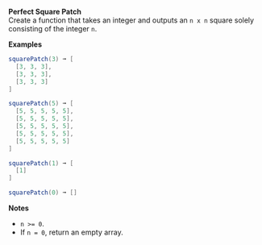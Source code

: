 **Perfect Square Patch**
<br>Create a function that takes an integer and outputs an `n x n` square solely consisting of the integer `n`.

**Examples**
```java
squarePatch(3) ➞ [
  [3, 3, 3],
  [3, 3, 3],
  [3, 3, 3]
]

squarePatch(5) ➞ [
  [5, 5, 5, 5, 5],
  [5, 5, 5, 5, 5],
  [5, 5, 5, 5, 5],
  [5, 5, 5, 5, 5],
  [5, 5, 5, 5, 5]
]

squarePatch(1) ➞ [
  [1]
]

squarePatch(0) ➞ []
```

**Notes**
* `n >= 0`.
* If `n = 0`, return an empty array.
